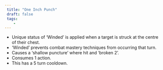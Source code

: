 ```yaml
---
 title: "One Inch Punch"
 draft: false
 tags:
    -
---
```

 - Unique status of ‘Winded’ is applied when a target is struck at the centre of their chest.
 - ‘Winded’ prevents combat mastery techniques from occurring that turn.
 - Causes a ‘shallow puncture’ where hit and ‘broken 2’.
 - Consumes 1 action.
 - This has a 5 turn cooldown.